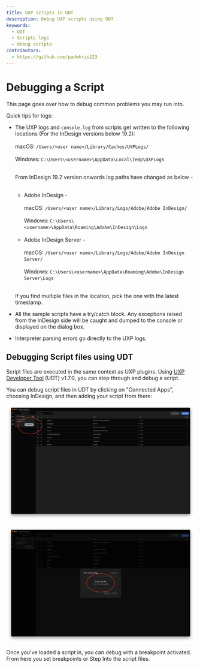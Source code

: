 ```yaml
---
title: UXP scripts in UDT
description: Debug UXP scripts using UDT
keywords:
  - UDT
  - Scripts logs
  - debug scripts
contributors:
  - https://github.com/padmkris123
---
```


# Debugging a Script
This page goes over how to debug common problems you may run into.

Quick tips for logs:
* The UXP logs and `console.log` from scripts get written to the following locations (For the InDesign versions below 19.2): <br></br>
      macOS: `/Users/<user name>/Library/Caches/UXPLogs/` <br></br>
      Windows: `C:\Users\<username>\AppData\Local\Temp\UXPLogs` <br></br>

    From InDesign 19.2 version onwards log paths have changed as below - <br></br>
    - Adobe InDesign - <br></br>
      macOS: `/Users/<user name>/Library/Logs/Adobe/Adobe InDesign/` <br></br>
      Windows: `C:\Users\<username>\AppData\Roaming\Adobe\InDesign\Logs` <br></br>
    - Adobe InDesign Server - <br></br>
      macOS: `/Users/<user name>/Library/Logs/Adobe/Adobe InDesign Server/` <br></br>
      Windows: `C:\Users\<username>\AppData\Roaming\Adobe\InDesign Server\Logs` <br></br>

  If you find multiple files in the location, pick the one with the latest timestamp.
* All the sample scripts have a try/catch block. Any exceptions raised from the InDesign side will be caught and dumped to the console or displayed on the dialog box.
* Interpreter parsing errors go directly to the UXP logs.

## Debugging Script files using UDT

Script files are executed in the same context as UXP plugins. Using [UXP Developer Tool](https://creativecloud.adobe.com/apps/download/uxp-developer-tools) (UDT) v1.7.0, you can step through and debug a script.

You can debug script files in UDT by clicking on "Connected Apps", choosing InDesign, and then adding your script from there:

![step 1 of loading an InDesign script into UDT](step1.png)

![step 2 of loading an InDesign script into UDT](step2.png)

Once you've loaded a script in, you can debug with a breakpoint activated. From here you set breakpoints or Step Into the script files. 